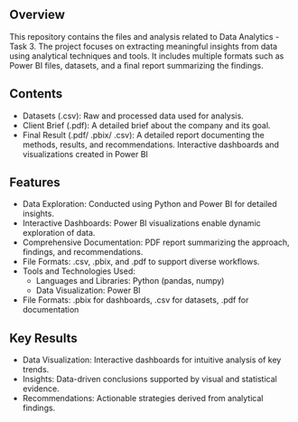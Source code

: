 ## Overview
This repository contains the files and analysis related to Data Analytics - Task 3. The project focuses on extracting meaningful insights from data using analytical techniques and tools. It includes multiple formats such as Power BI files, datasets, and a final report summarizing the findings.

## Contents
+ Datasets (.csv): Raw and processed data used for analysis.
+  Client Brief (.pdf): A detailed brief about the company and its goal.
+ Final Result (.pdf/ .pbix/ .csv): A detailed report documenting the methods, results, and recommendations. Interactive dashboards and visualizations created in Power BI
## Features
+ Data Exploration: Conducted using Python and Power BI for detailed insights.
+ Interactive Dashboards: Power BI visualizations enable dynamic exploration of data.
+ Comprehensive Documentation: PDF report summarizing the approach, findings, and recommendations.
+ File Formats: .csv, .pbix, and .pdf to support diverse workflows.
+ Tools and Technologies Used:
  + Languages and Libraries: Python (pandas, numpy)
  + Data Visualization: Power BI
+ File Formats: .pbix for dashboards, .csv for datasets, .pdf for documentation
## Key Results
+ Data Visualization: Interactive dashboards for intuitive analysis of key trends.
+ Insights: Data-driven conclusions supported by visual and statistical evidence.
+ Recommendations: Actionable strategies derived from analytical findings.
